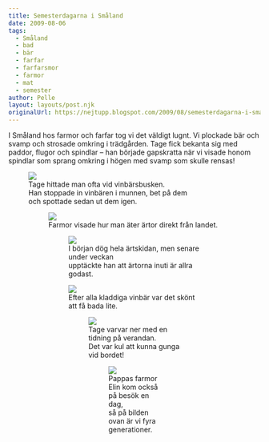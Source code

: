 ```yaml
---
title: Semesterdagarna i Småland
date: 2009-08-06
tags: 
  - Småland
  - bad
  - bär
  - farfar
  - farfarsmor
  - farmor
  - mat
  - semester	
author: Pelle
layout: layouts/post.njk
originalUrl: https://nejtupp.blogspot.com/2009/08/semesterdagarna-i-smaland.html
---
```


I Småland hos farmor och farfar tog vi det väldigt lugnt. Vi plockade bär och svamp och strosade omkring i trädgården. Tage fick bekanta sig med paddor, flugor och spindlar – han började gapskratta när vi visade honom spindlar som sprang omkring i högen med svamp som skulle rensas!

<figure>
	<img src="../../../../img/_MG_7494_1024pix.jpg">
	<figcaption>Tage hittade man ofta vid vinbärsbusken.<br>Han stoppade in vinbären i munnen, bet på dem<br>och spottade sedan ut dem igen. </figcaption>

<figure>
	<img src="../../../../img/_MG_7503_1024pix.jpg">
	<figcaption>Farmor visade hur man äter ärtor direkt från landet.</span> </span></div>

<figure>
	<img src="../../../../img/_MG_7520_1024pix.jpg">
	<figcaption>I början dög hela ärtskidan, men senare under veckan<br>upptäckte han att ärtorna inuti är allra godast.</figcaption>
</figure>

<figure>
	<img src="../../../../img/_MG_7533_1024pix.jpg">
	<figcaption>Efter alla kladdiga vinbär var det skönt att få bada lite.</span></span> </div>

<figure>
	<img src="../../../../img/_MG_7465_1024pix.jpg">
	<figcaption>Tage varvar ner med en tidning på verandan.<br>Det var kul att kunna gunga vid bordet!</figcaption>

<figure>
	<img src="../../../../img/_MG_7484_1024pix.jpg">
	<figcaption>Pappas farmor Elin kom också på besök en dag,<br>så på bilden ovan är vi fyra generationer.</figcaption>
